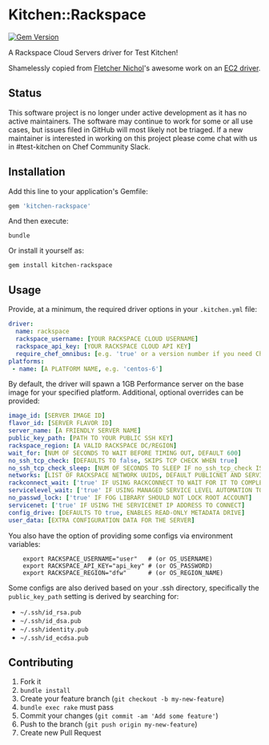 # Kitchen::Rackspace

[![Gem Version](https://img.shields.io/gem/v/kitchen-rackspace.svg)][gem]

[gem]: https://rubygems.org/gems/kitchen-rackspace

A Rackspace Cloud Servers driver for Test Kitchen!

Shamelessly copied from [Fletcher Nichol](https://github.com/fnichol)'s
awesome work on an [EC2 driver](https://github.com/opscode/kitchen-ec2).

## Status

This software project is no longer under active development as it has no active maintainers. The software may continue to work for some or all use cases, but issues filed in GitHub will most likely not be triaged. If a new maintainer is interested in working on this project please come chat with us in #test-kitchen on Chef Community Slack.

## Installation

Add this line to your application's Gemfile:

```ruby
gem 'kitchen-rackspace'
```

And then execute:

```shell
bundle
```

Or install it yourself as:

```shell
gem install kitchen-rackspace
```

## Usage

Provide, at a minimum, the required driver options in your `.kitchen.yml` file:

```yaml
driver:
  name: rackspace
  rackspace_username: [YOUR RACKSPACE CLOUD USERNAME]
  rackspace_api_key: [YOUR RACKSPACE CLOUD API KEY]
  require_chef_omnibus: [e.g. 'true' or a version number if you need Chef]
platforms:
 - name: [A PLATFORM NAME, e.g. 'centos-6']
```

By default, the driver will spawn a 1GB Performance server on the base image
for your specified platform. Additional, optional overrides can be provided:

```yaml
image_id: [SERVER IMAGE ID]
flavor_id: [SERVER FLAVOR ID]
server_name: [A FRIENDLY SERVER NAME]
public_key_path: [PATH TO YOUR PUBLIC SSH KEY]
rackspace_region: [A VALID RACKSPACE DC/REGION]
wait_for: [NUM OF SECONDS TO WAIT BEFORE TIMING OUT, DEFAULT 600]
no_ssh_tcp_check: [DEFAULTS TO false, SKIPS TCP CHECK WHEN true]
no_ssh_tcp_check_sleep: [NUM OF SECONDS TO SLEEP IF no_ssh_tcp_check IS SET]
networks: [LIST OF RACKSPACE NETWORK UUIDS, DEFAULT PUBLICNET AND SERVICE NET]
rackconnect_wait: ['true' IF USING RACKCONNECT TO WAIT FOR IT TO COMPLETE]
servicelevel_wait: ['true' IF USING MANAGED SERVICE LEVEL AUTOMATION TO WAIT FOR IT TO COMPLETE]
no_passwd_lock: ['true' IF FOG LIBRARY SHOULD NOT LOCK ROOT ACCOUNT]
servicenet: ['true' IF USING THE SERVICENET IP ADDRESS TO CONNECT]
config_drive: [DEFAULTS TO true, ENABLES READ-ONLY METADATA DRIVE]
user_data: [EXTRA CONFIGURATION DATA FOR THE SERVER]
```

You also have the option of providing some configs via environment variables:

```shell
    export RACKSPACE_USERNAME="user"   # (or OS_USERNAME)
    export RACKSPACE_API_KEY="api_key" # (or OS_PASSWORD)
    export RACKSPACE_REGION="dfw"      # (or OS_REGION_NAME)
```

Some configs are also derived based on your .ssh directory, specifically the
`public_key_path` setting is derived by searching for:

- `~/.ssh/id_rsa.pub`
- `~/.ssh/id_dsa.pub`
- `~/.ssh/identity.pub`
- `~/.ssh/id_ecdsa.pub`

## Contributing

1. Fork it
2. `bundle install`
3. Create your feature branch (`git checkout -b my-new-feature`)
4. `bundle exec rake` must pass
5. Commit your changes (`git commit -am 'Add some feature'`)
6. Push to the branch (`git push origin my-new-feature`)
7. Create new Pull Request
